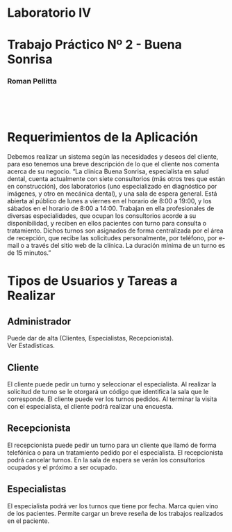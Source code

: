 <h1>Laboratorio IV</h1>
<h1>Trabajo Práctico Nº 2 - Buena Sonrisa</h1>
<h3>Roman Pellitta<h3>

<br><br>

# Requerimientos de la Aplicación
Debemos realizar un sistema según las necesidades y deseos del cliente, para eso tenemos una
breve descripción de lo que el cliente nos comenta acerca de su negocio.
“La clínica Buena Sonrisa, especialista en salud dental, cuenta actualmente con siete consultorios
(más otros tres que están en construcción), dos laboratorios (uno especializado en diagnóstico por
imágenes, y otro en mecánica dental), y una sala de espera general. Está abierta al público de lunes
a viernes en el horario de 8:00 a 19:00, y los sábados en el horario de 8:00 a 14:00.
Trabajan en ella profesionales de diversas especialidades, que ocupan los consultorios acorde a su
disponibilidad, y reciben en ellos pacientes con turno para consulta o tratamiento. Dichos turnos
son asignados de forma centralizada por el área de recepción, que recibe las solicitudes
personalmente, por teléfono, por e-mail o a través del sitio web de la clínica. La duración mínima de
un turno es de 15 minutos.”

# Tipos de Usuarios y Tareas a Realizar

## Administrador
Puede dar de alta (Clientes, Especialistas, Recepcionista). <br>
Ver Estadísticas.

## Cliente
El cliente puede pedir un turno y seleccionar el especialista.
Al realizar la solicitud de turno se le otorgará un código que identifica la sala que le
corresponde.
El cliente puede ver los turnos pedidos.
Al terminar la visita con el especialista, el cliente podrá realizar una encuesta.

## Recepcionista
El recepcionista puede pedir un turno para un cliente que llamó de forma telefónica o
para un tratamiento pedido por el especialista.
El recepcionista podrá cancelar turnos.
En la sala de espera se verán los consultorios ocupados y el próximo a ser ocupado.

## Especialistas
El especialista podrá ver los turnos que tiene por fecha.
Marca quien vino de los pacientes.
Permite cargar un breve reseña de los trabajos realizados en el paciente.



